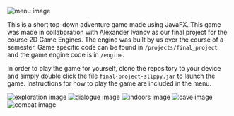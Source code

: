 ![menu image](https://github.com/bubbledrift/myslippycopy/blob/master/READMEgifs/slippymenu.gif?raw=true)

This is a short top-down adventure game made using JavaFX. This game was made in collaboration with
Alexander Ivanov as our final project for the course 2D Game Engines. The engine was built by us over the 
course of a semester. Game specific code can be found in `/projects/final_project` and the game engine
code is in `/engine`.

In order to play the game for yourself, clone the repository to your device and simply double click the 
file `final-project-slippy.jar` to launch the game. Instructions for how to play the game are included in
the menu.

![exploration image](https://github.com/bubbledrift/myslippycopy/blob/master/READMEgifs/slippyclip.gif?raw=true)
![dialogue image](https://github.com/bubbledrift/myslippycopy/blob/master/READMEgifs/slippytalk.gif?raw=true)
![indoors image](https://github.com/bubbledrift/myslippycopy/blob/master/READMEgifs/slippyindoors.gif?raw=true)
![cave image](https://github.com/bubbledrift/myslippycopy/blob/master/READMEgifs/slippycave.gif?raw=true)
![combat image](https://github.com/bubbledrift/myslippycopy/blob/master/READMEgifs/slippycombat1.gif?raw=true)

